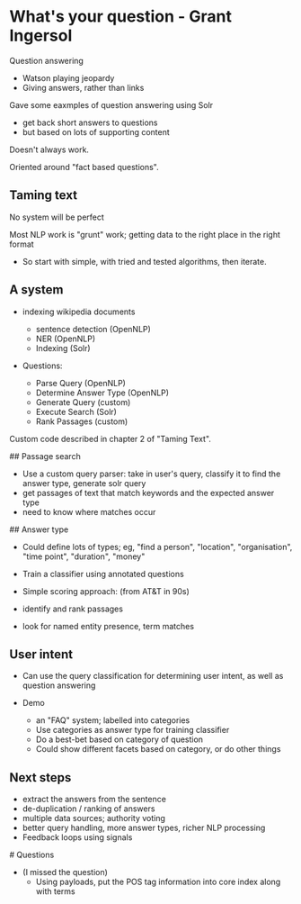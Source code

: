 # What's your question - Grant Ingersol

Question answering
 - Watson playing jeopardy
 - Giving answers, rather than links

Gave some eaxmples of question answering using Solr
 - get back short answers to questions
 - but based on lots of supporting content

Doesn't always work.

Oriented around "fact based questions".

## Taming text

No system will be perfect

Most NLP work is "grunt" work; getting data to the right place in the right format

- So start with simple, with tried and tested algorithms, then iterate.

## A system

 - indexing wikipedia documents
   - sentence detection (OpenNLP)
   - NER (OpenNLP)
   - Indexing (Solr)

 - Questions:
   - Parse Query (OpenNLP)
   - Determine Answer Type (OpenNLP)
   - Generate Query (custom)
   - Execute Search (Solr)
   - Rank Passages (custom)

Custom code described in chapter 2 of "Taming Text".

## Passage search

 - Use a custom query parser: take in user's query, classify it to find the answer type, generate solr query
 - get passages of text that match keywords and the expected answer type
 - need to know where matches occur

## Answer type

 - Could define lots of types; eg, "find a person", "location", "organisation", "time point", "duration", "money"
 - Train a classifier using annotated questions

 - Simple scoring approach: (from AT&T in 90s)

  - identify and rank passages
  - look for named entity presence, term matches

## User intent

 - Can use the query classification for determining user intent, as well as question answering

 - Demo
   - an "FAQ" system; labelled into categories
   - Use categories as answer type for training classifier
   - Do a best-bet based on category of question
   - Could show different facets based on category, or do other things

## Next steps

 - extract the answers from the sentence
 - de-duplication / ranking of answers
 - multiple data sources; authority voting
 - better query handling, more answer types, richer NLP processing
 - Feedback loops using signals

# Questions

 - (I missed the question)
   - Using payloads, put the POS tag information into core index along with terms
